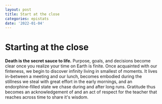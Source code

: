 ```yaml
---
layout: post
title: Start at the close
categories: epistats
date: '2022-01-04'
---
```


# Starting at the close

**Death is the secret sauce to life.** Purpose, goals, and decisions become clear once you realize your time on Earth is finite. Once acquainted with our finteness, we begin to discover infinity living in smallest of moments. It lives in-between a meeting and our lunch, becomes embodied during the stillness we steal with great effort in the early mornings, and an endorphine-filled state we chase during and after long runs. Gratitude thus becomes an acknowledgement of and an act of respect for the teacher that reaches across time to share it's wisdom.
